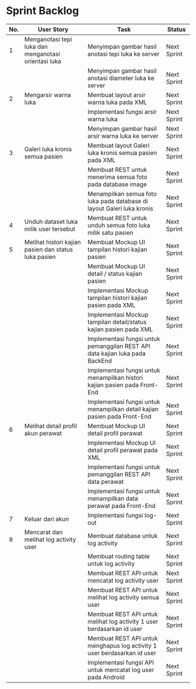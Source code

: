 
# Sprint Backlog
| No. | User Story                                           | Task                                                                         | Status  |
|-----|------------------------------------------------------|------------------------------------------------------------------------------|---------|
| 1   | Menganotasi tepi luka dan menganotasi orientasi luka | Menyimpan gambar hasil anotasi tepi luka ke server                           | Next Sprint |
|     |                                                      | Menyimpan gambar hasil anotasi diameter luka ke server                       | Next Sprint |
| 2   | Mengarsir warna luka                                 | Membuat layout arsir warna luka pada XML                                     | Next Sprint |
|     |                                                      | Implementasi fungsi arsir warna luka                                         | Next Sprint |
|     |                                                      | Menyimpan gambar hasil arsir warna luka ke server                            | Next Sprint |
| 3   | Galeri luka kronis semua pasien                      | Membuat layout Galeri luka kronis semua pasien pada XML                      | Next Sprint |
|     |                                                      | Membuat REST untuk menerima semua foto pada database image                   | Next Sprint |
|     |                                                      | Menampilkan semua foto luka pada database di layout Galeri luka kronis       | Next Sprint |
| 4   | Unduh dataset luka milik user tersebut               | Membuat REST untuk unduh semua foto luka milik satu pasien                   | Next Sprint |
| 5   | Melihat histori kajian pasien dan status luka pasien | Membuat Mockup UI tampilan histori kajian pasien                             | Next Sprint |
|     |                                                      | Membuat Mockup UI detail / status kajian pasien                              | Next Sprint |
|     |                                                      | Implementasi Mockup tampilan histori kajian pasien pada XML                  | Next Sprint |
|     |                                                      | Implementasi Mockup tampilan detail/status kajian pasien pada XML            | Next Sprint |
|     |                                                      | Implementasi fungsi untuk pemanggilan REST API data kajian luka pada BackEnd | Next Sprint |
|     |                                                      | Implementasi fungsi untuk menampilkan histori kajian pasien pada Front-End   | Next Sprint |
|     |                                                      | Implementasi fungsi untuk menampilkan detail kajian pasien pada Front-End    | Next Sprint |
| 6   | Melihat detail profil akun perawat                   | Membuat Mockup UI detail profil perawat                                      | Next Sprint |
|     |                                                      | Implementasi Mockup UI detail profil perawat pada XML                        | Next Sprint |
|     |                                                      | Implementasi fungsi untuk pemanggilan REST API data perawat                  | Next Sprint |
|     |                                                      | Implementasi fungsi untuk menampilkan data perawat pada Front-End            | Next Sprint |
| 7   | Keluar dari akun                                     | Implementasi fungsi log-out                                                  | Next Sprint |
| 8   | Mencarat dan melihat log activity user               | Membuat database untuk log activity                                          | Next Sprint |
|     |                                                      | Membuat routing table untuk log activity                                     | Next Sprint |
|     |                                                      | Membuat REST API untuk mencatat log activity user                            | Next Sprint |
|     |                                                      | Membuat REST API untuk melihat log activity semua user                       | Next Sprint |
|     |                                                      | Membuat REST API untuk melihat log activity 1 user berdasarkan id user       | Next Sprint |
|     |                                                      | Membuat REST API untuk menghapus log activity 1 user berdasarkan id user     | Next Sprint |
|     |                                                      | Implementasi fungsi API untuk mencatat log user pada Android                 | Next Sprint |

